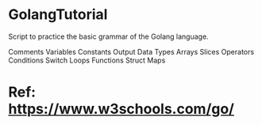 # GolangTutorial
Script to practice the basic grammar of the Golang language.

Comments
Variables
Constants
Output
Data Types
Arrays
Slices
Operators
Conditions
Switch
Loops
Functions
Struct
Maps

# Ref: https://www.w3schools.com/go/
